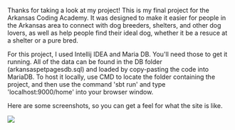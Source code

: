 Thanks for taking a look at my project! This is my final project for the Arkansas Coding Academy. It was designed to make it
easier for people in the Arkansas area to connect with dog breeders, shelters, and other dog lovers, as well as  help people
find their ideal dog, whether it be a resuce at a shelter or a pure bred.

For this project, I used Intellij IDEA and Maria DB. You'll need those to get it running. All of the data can be found in the DB folder
(arkansaspetpagesdb.sql) and loaded by copy-pasting the code into MariaDB. To host it locally, use CMD to locate the folder containing
the project, and then use the command 'sbt run' and type 'localhost:9000/home' into your browser window.

Here are some screenshots, so you can get a feel for what the site is like.

<img src="/assets/images/Screenshots/Home">


